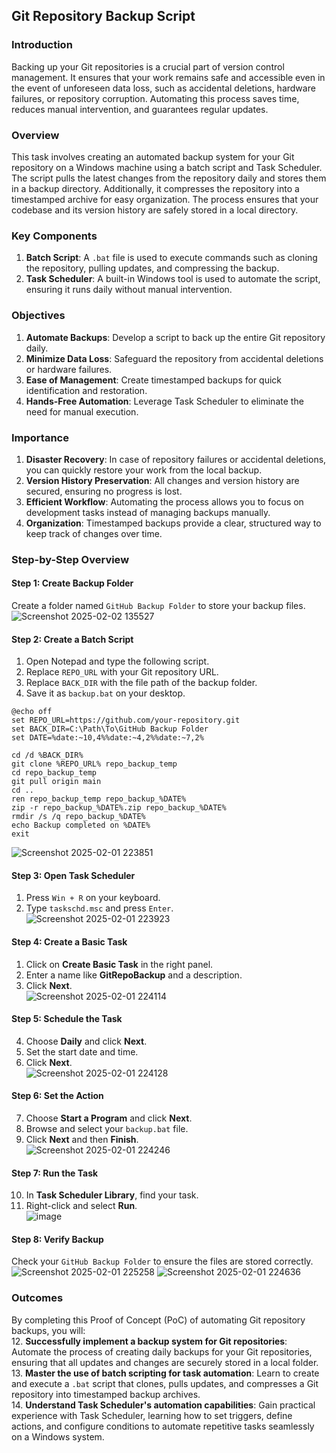## Git Repository Backup Script
### Introduction  
Backing up your Git repositories is a crucial part of version control management. It ensures that your work remains safe and accessible even in the event of unforeseen data loss, such as accidental deletions, hardware failures, or repository corruption. Automating this process saves time, reduces manual intervention, and guarantees regular updates.  

### Overview  
This task involves creating an automated backup system for your Git repository on a Windows machine using a batch script and Task Scheduler. The script pulls the latest changes from the repository daily and stores them in a backup directory. Additionally, it compresses the repository into a timestamped archive for easy organization. The process ensures that your codebase and its version history are safely stored in a local directory.  

### Key Components  
1. **Batch Script**: A `.bat` file is used to execute commands such as cloning the repository, pulling updates, and compressing the backup.  
2. **Task Scheduler**: A built-in Windows tool is used to automate the script, ensuring it runs daily without manual intervention.  

### Objectives  
1. **Automate Backups**: Develop a script to back up the entire Git repository daily.  
2. **Minimize Data Loss**: Safeguard the repository from accidental deletions or hardware failures.  
3. **Ease of Management**: Create timestamped backups for quick identification and restoration.  
4. **Hands-Free Automation**: Leverage Task Scheduler to eliminate the need for manual execution.  

### Importance  
1. **Disaster Recovery**: In case of repository failures or accidental deletions, you can quickly restore your work from the local backup.  
2. **Version History Preservation**: All changes and version history are secured, ensuring no progress is lost.  
3. **Efficient Workflow**: Automating the process allows you to focus on development tasks instead of managing backups manually.  
4. **Organization**: Timestamped backups provide a clear, structured way to keep track of changes over time.  

### Step-by-Step Overview  
#### Step 1: Create Backup Folder  
Create a folder named `GitHub Backup Folder` to store your backup files.  
![Screenshot 2025-02-02 135527](https://github.com/user-attachments/assets/b8fc8e24-2fc9-45e2-bfa3-8e7115a7ca72)

#### Step 2: Create a Batch Script  
1. Open Notepad and type the following script.  
2. Replace `REPO_URL` with your Git repository URL.  
3. Replace `BACK_DIR` with the file path of the backup folder.  
4. Save it as `backup.bat` on your desktop.  

```batch
@echo off
set REPO_URL=https://github.com/your-repository.git
set BACK_DIR=C:\Path\To\GitHub Backup Folder
set DATE=%date:~10,4%%date:~4,2%%date:~7,2%

cd /d %BACK_DIR%
git clone %REPO_URL% repo_backup_temp
cd repo_backup_temp
git pull origin main
cd ..
ren repo_backup_temp repo_backup_%DATE%
zip -r repo_backup_%DATE%.zip repo_backup_%DATE%
rmdir /s /q repo_backup_%DATE%
echo Backup completed on %DATE%
exit
```  
![Screenshot 2025-02-01 223851](https://github.com/user-attachments/assets/cdeac238-cdea-4127-b8c5-c895e3cb4edf)

#### Step 3: Open Task Scheduler  
1. Press `Win + R` on your keyboard.  
2. Type `taskschd.msc` and press `Enter`.  
![Screenshot 2025-02-01 223923](https://github.com/user-attachments/assets/f7594f4a-6fed-462d-ae7d-7461f8c630a6)

#### Step 4: Create a Basic Task  
1. Click on **Create Basic Task** in the right panel.  
2. Enter a name like **GitRepoBackup** and a description.  
3. Click **Next**.  
![Screenshot 2025-02-01 224114](https://github.com/user-attachments/assets/0f468c80-254e-4121-a19e-86e652f907b3)

#### Step 5: Schedule the Task  
4. Choose **Daily** and click **Next**.  
5. Set the start date and time.  
6. Click **Next**.  
![Screenshot 2025-02-01 224128](https://github.com/user-attachments/assets/697c2f1f-f4f8-4712-b324-95fa22e79955)

#### Step 6: Set the Action  
7. Choose **Start a Program** and click **Next**.  
8. Browse and select your `backup.bat` file.  
9. Click **Next** and then **Finish**.  
![Screenshot 2025-02-01 224246](https://github.com/user-attachments/assets/a295419e-fe88-4dde-a829-fe2334003c2e)

#### Step 7: Run the Task  
10. In **Task Scheduler Library**, find your task.  
11. Right-click and select **Run**.  
![image](https://github.com/user-attachments/assets/72f3b9f3-0a5b-4bd5-8954-8d0cc6874abe)

#### Step 8: Verify Backup  
Check your `GitHub Backup Folder` to ensure the files are stored correctly.  
![Screenshot 2025-02-01 225258](https://github.com/user-attachments/assets/d5378c9e-a378-4c10-bc92-28efc2743237)
![Screenshot 2025-02-01 224636](https://github.com/user-attachments/assets/b53ccdb5-67e4-4940-bf19-1991ca5fda47)

### Outcomes  
By completing this Proof of Concept (PoC) of automating Git repository backups, you will:  
12. **Successfully implement a backup system for Git repositories**: Automate the process of creating daily backups for your Git repositories, ensuring that all updates and changes are securely stored in a local folder.  
13. **Master the use of batch scripting for task automation**: Learn to create and execute a `.bat` script that clones, pulls updates, and compresses a Git repository into timestamped backup archives.  
14. **Understand Task Scheduler's automation capabilities**: Gain practical experience with Task Scheduler, learning how to set triggers, define actions, and configure conditions to automate repetitive tasks seamlessly on a Windows system.  
